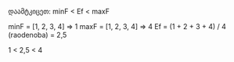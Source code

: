 დაამტკიცეთ: minF < Ef < maxF 

minF = [1, 2, 3, 4] => 1
maxF = [1, 2, 3, 4] => 4
Ef = (1 + 2 + 3 + 4) / 4 (raodenoba) = 2,5

1 < 2,5 < 4